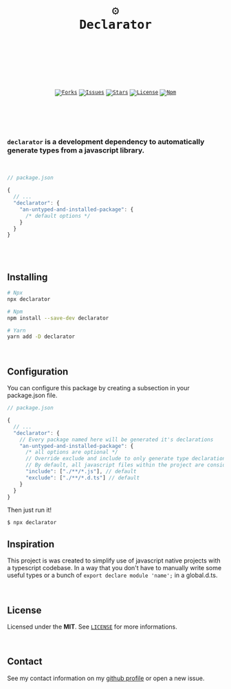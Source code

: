 <br />
<div align="center">
  <pre>
  <br />
  <h1>⚙️
Declarator</h1>
  <br />
  </pre>
  <br />
  <br />
  <code
    ><a href="https://github.com/ArthurFiorette/declarator/network/members"
      ><img
        src="https://img.shields.io/github/forks/ArthurFiorette/declarator?logo=github&label=Forks"
        target="_blank"
        alt="Forks" /></a
  ></code>
  <code
    ><a href="https://github.com/ArthurFiorette/declarator/issues"
      ><img
        src="https://img.shields.io/github/issues/ArthurFiorette/declarator?logo=github&label=Issues"
        target="_blank"
        alt="Issues" /></a
  ></code>
  <code
    ><a href="https://github.com/ArthurFiorette/declarator/stargazers"
      ><img
        src="https://img.shields.io/github/stars/ArthurFiorette/declarator?logo=github&label=Stars"
        target="_blank"
        alt="Stars" /></a
  ></code>
  <code
    ><a href="https://github.com/ArthurFiorette/declarator/blob/main/LICENSE"
      ><img
        src="https://img.shields.io/github/license/ArthurFiorette/declarator?logo=githu&label=License"
        target="_blank"
        alt="License" /></a
  ></code>
  <code
    ><a href="https://www.npmjs.com/package/declarator"
      ><img
        src="https://img.shields.io/npm/v/declarator?color=CB3837&logo=npm&label=Npm"
        target="_blank"
        alt="Npm" /></a
  ></code>
</div>

<h1></h1>

<br />
<br />

### `declarator` is a development dependency to automatically generate types from a javascript library.

<br />

```js
// package.json

{
  // ...
  "declarator": {
    "an-untyped-and-installed-package": {
      /* default options */
    }
  }
}
```

<br />
<br />

## Installing

```sh
# Npx
npx declarator

# Npm
npm install --save-dev declarator

# Yarn
yarn add -D declarator
```

<br />

## Configuration

You can configure this package by creating a subsection in your package.json file.

```js
// package.json

{
  // ...
  "declarator": {
    // Every package named here will be generated it's declarations
    "an-untyped-and-installed-package": {
      /* all options are optional */
      // Override exclude and include to only generate type declarations for a subset of the source files.
      // By default, all javascript files within the project are considered.
      "include": ["./**/*.js"], // default
      "exclude": ["./**/*.d.ts"] // default
    }
  }
}
```

Then just run it!

```sh
$ npx declarator
```

## Inspiration

This project is was created to simplify use of javascript native projects with a
typescript codebase. In a way that you don't have to manually write some useful types or a
bunch of `export declare module 'name';` in a global.d.ts.

<br />

## License

Licensed under the **MIT**. See [`LICENSE`](LICENSE) for more informations.

<br />

## Contact

See my contact information on my [github profile](https://github.com/ArthurFiorette) or
open a new issue.

<br />
